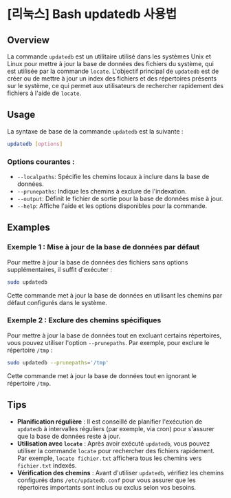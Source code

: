 # [리눅스] Bash updatedb 사용법

## Overview
La commande `updatedb` est un utilitaire utilisé dans les systèmes Unix et Linux pour mettre à jour la base de données des fichiers du système, qui est utilisée par la commande `locate`. L'objectif principal de `updatedb` est de créer ou de mettre à jour un index des fichiers et des répertoires présents sur le système, ce qui permet aux utilisateurs de rechercher rapidement des fichiers à l'aide de `locate`.

## Usage
La syntaxe de base de la commande `updatedb` est la suivante :

```bash
updatedb [options]
```

### Options courantes :
- `--localpaths`: Spécifie les chemins locaux à inclure dans la base de données.
- `--prunepaths`: Indique les chemins à exclure de l'indexation.
- `--output`: Définit le fichier de sortie pour la base de données mise à jour.
- `--help`: Affiche l'aide et les options disponibles pour la commande.

## Examples
### Exemple 1 : Mise à jour de la base de données par défaut
Pour mettre à jour la base de données des fichiers sans options supplémentaires, il suffit d'exécuter :

```bash
sudo updatedb
```

Cette commande met à jour la base de données en utilisant les chemins par défaut configurés dans le système.

### Exemple 2 : Exclure des chemins spécifiques
Pour mettre à jour la base de données tout en excluant certains répertoires, vous pouvez utiliser l'option `--prunepaths`. Par exemple, pour exclure le répertoire `/tmp` :

```bash
sudo updatedb --prunepaths='/tmp'
```

Cette commande met à jour la base de données tout en ignorant le répertoire `/tmp`.

## Tips
- **Planification régulière** : Il est conseillé de planifier l'exécution de `updatedb` à intervalles réguliers (par exemple, via cron) pour s'assurer que la base de données reste à jour.
- **Utilisation avec `locate`** : Après avoir exécuté `updatedb`, vous pouvez utiliser la commande `locate` pour rechercher des fichiers rapidement. Par exemple, `locate fichier.txt` affichera tous les chemins vers `fichier.txt` indexés.
- **Vérification des chemins** : Avant d'utiliser `updatedb`, vérifiez les chemins configurés dans `/etc/updatedb.conf` pour vous assurer que les répertoires importants sont inclus ou exclus selon vos besoins.
